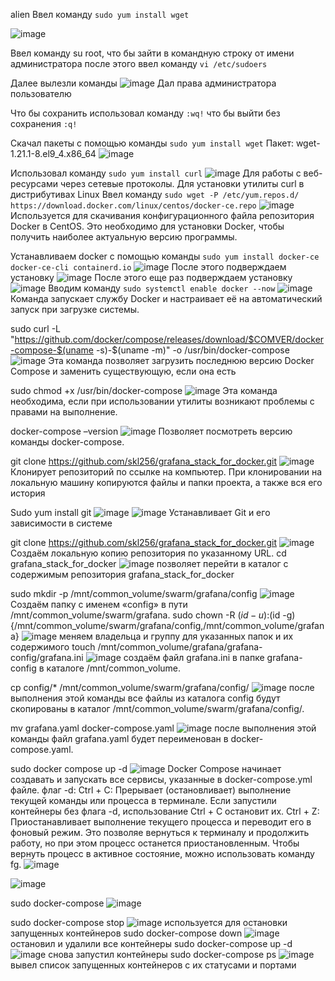 alien
Ввел команду `sudo yum install wget`


![image](https://github.com/user-attachments/assets/bfed0a82-af35-41ed-b32f-342184affb0f)

Ввел команду su root, что бы зайти в командную строку от имени администратора  после этого ввел команду `vi /etc/sudoers`

Далее вылезли команды 
![image](https://github.com/user-attachments/assets/2846f04a-ac6e-43e5-82d0-ff7d611c290e)
Дал права администратора пользователю 

Что бы сохранить использовал команду `:wq!` что бы выйти без сохранения `:q!`

Скачал пакеты с помощью команды `sudo yum install wget`
Пакет: wget-1.21.1-8.el9_4.x86_64
![image](https://github.com/user-attachments/assets/d97ec8f8-0844-431f-8223-9a572e40a823)


Использовал команду `sudo yum install curl` 
![image](https://github.com/user-attachments/assets/c36754fa-150a-482e-a8bc-55aac4134f6a)
Для работы с веб-ресурсами через сетевые протоколы. Для установки утилиты curl в дистрибутивах Linux
Ввел команду `sudo wget -P /etc/yum.repos.d/ https://download.docker.com/linux/centos/docker-ce.repo`
![image](https://github.com/user-attachments/assets/bb1eb5e4-6fc1-4996-b39c-789829536491)
 Используется для скачивания конфигурационного файла репозитория Docker в CentOS. Это необходимо для установки Docker, чтобы получить наиболее актуальную версию программы.

Устанавливаем docker с помощью команды `sudo yum install docker-ce docker-ce-cli containerd.io`
![image](https://github.com/user-attachments/assets/9cf47f9a-bbcd-4e3c-b1dc-d83911051ea6)
После этого подверждаем установку 
![image](https://github.com/user-attachments/assets/7838738c-462c-49e6-9787-710e74ad639c)
После этого еще раз подверждаем установку 
![image](https://github.com/user-attachments/assets/946accc2-c756-4ab5-919b-85d8a0702117)
Вводим команду `sudo systemctl enable docker --now`
![image](https://github.com/user-attachments/assets/287a68d1-55c4-406e-825d-d5ac439f95ab)
Команда запускает службу Docker и настраивает её на автоматический запуск при загрузке системы.

sudo curl -L "https://github.com/docker/compose/releases/download/$COMVER/docker-compose-$(uname -s)-$(uname -m)" -o /usr/bin/docker-compose
![image](https://github.com/user-attachments/assets/72550e5c-4fb3-40ec-96c6-d8c99b29d53a)
Эта команда позволяет загрузить последнюю версию Docker Compose и заменить существующую, если она есть

sudo chmod +x /usr/bin/docker-compose
![image](https://github.com/user-attachments/assets/e5497e06-eb0f-41b4-a1b7-42bf2c254357)
Эта команда необходима, если при использовании утилиты возникают проблемы с правами на выполнение.

docker-compose –version
![image](https://github.com/user-attachments/assets/871ff733-5072-4bc7-96b5-39d83e9311f6)
Позволяет посмотреть версию команды docker-compose.

git clone https://github.com/skl256/grafana_stack_for_docker.git
![image](https://github.com/user-attachments/assets/15d4502c-f3e5-4ba4-afaf-73d243190702)
 Клонирует репозиторий по ссылке на компьютер. При клонировании на локальную машину копируются файлы и папки проекта, а также вся его история

Sudo yum install git
![image](https://github.com/user-attachments/assets/df8f78a8-8a58-483d-a12e-623b36cec565)
![image](https://github.com/user-attachments/assets/9fa562a1-5c0c-4db1-a624-149eb3dd17e6)
Устанавливает Git и его зависимости в системе

git clone https://github.com/skl256/grafana_stack_for_docker.git
![image](https://github.com/user-attachments/assets/7521a563-ac6e-45d5-ae89-d584cbcfe16f)
Создаём локальную копию репозитория по указанному URL.
cd grafana_stack_for_docker
![image](https://github.com/user-attachments/assets/f02817ea-1b21-46d1-b85c-d6ed2c4c58b9)
позволяет перейти в каталог с содержимым репозитория grafana_stack_for_docker

sudo mkdir -p /mnt/common_volume/swarm/grafana/config
![image](https://github.com/user-attachments/assets/0444a475-5273-4f9d-93c9-090160a22802)
Создаём папку с именем «config» в пути /mnt/common_volume/swarm/grafana.
sudo chown -R $(id -u):$(id -g) {/mnt/common_volume/swarm/grafana/config,/mnt/common_volume/grafana}
![image](https://github.com/user-attachments/assets/99ad189b-e8f8-4b5e-88b4-b82946a3933f)
 меняем владельца и группу для указанных папок и их содержимого
touch /mnt/common_volume/grafana/grafana-config/grafana.ini
![image](https://github.com/user-attachments/assets/97829281-3ab5-4f47-aff2-1b552be40386)
создаём файл grafana.ini в папке grafana-config в каталоге /mnt/common_volume.

cp config/* /mnt/common_volume/swarm/grafana/config/
![image](https://github.com/user-attachments/assets/e7f265ba-2dbe-46f7-b86d-3e05708979dd)
после выполнения этой команды все файлы из каталога config будут скопированы в каталог /mnt/common_volume/swarm/grafana/config/.

mv grafana.yaml docker-compose.yaml
![image](https://github.com/user-attachments/assets/db04fae1-5b0b-4973-8b52-fb758e4860ee)
после выполнения этой команды файл grafana.yaml будет переименован в docker-compose.yaml.

sudo docker compose up -d
![image](https://github.com/user-attachments/assets/0d922031-6943-4f10-87c2-8788f808d9ed)
Docker Compose начинает создавать и запускать все сервисы, указанные в docker-compose.yml файле. флаг -d: Ctrl + C: Прерывает (остановливает) выполнение текущей команды или процесса в терминале. Если запустили контейнеры без флага -d, использование Ctrl + C остановит их. Ctrl + Z: Приостанавливает выполнение текущего процесса и переводит его в фоновый режим. Это позволяе вернуться к терминалу и продолжить работу, но при этом процесс останется приостановленным. Чтобы вернуть процесс в активное состояние, можно использовать команду fg.
![image](https://github.com/user-attachments/assets/c5e08ad0-76f1-42cf-82e6-5e5960569437)

![image](https://github.com/user-attachments/assets/ae333ae7-c7d6-4cff-a702-4d2a5d6290be)

sudo docker-compose
![image](https://github.com/user-attachments/assets/c026aa83-9115-4081-b294-4dd842c84389)

sudo docker-compose stop
![image](https://github.com/user-attachments/assets/b674ea95-c5c1-472a-8cfb-515818f988ee)
используется для остановки запущенных контейнеров
sudo docker-compose down
![image](https://github.com/user-attachments/assets/1c4e88ff-820a-42a6-95d7-1d012e207e58)
остановил и удалили все контейнеры
sudo docker-compose up -d
![image](https://github.com/user-attachments/assets/ff7713d8-687e-42c1-95c6-d88415b3d615)
снова запустил контейнеры
sudo docker-compose ps
![image](https://github.com/user-attachments/assets/37229b19-7687-4709-8486-be069817937a)
 вывел список запущенных контейнеров с их статусами и портами
